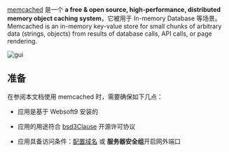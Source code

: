 [memcached](https://www.memcached.org/) 是一个 **a free & open source, high-performance, distributed memory object caching system**，它被用于 In-memory Database  等场景。Memcached is an in-memory key-value store for small chunks of arbitrary data (strings, objects) from results of database calls, API calls, or page rendering. 


![gui](https://libs.websoft9.com/Websoft9/DocsPicture/en/memcached/memcached-gui-websoft9.png)


## 准备

在参阅本文档使用 memcached 时，需要确保如下几点：

- 应用是基于 Websoft9 安装的

- 应用的用途符合 [bsd3Clause](https://opensource.org/licenses/BSD-3-Clause) 开源许可协议

- 应用具备访问条件：[配置域名](./guide/appsetdomain) 或 **服务器安全组**开启网外端口